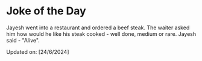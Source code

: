 # Joke of the Day

<!-- #joke -->
Jayesh went into a restaurant and ordered a beef steak. The waiter asked him how would he like his steak cooked - well done, medium or rare. Jayesh said - "Alive".

Updated on: [24/6/2024]
<!-- #jokeEnd -->